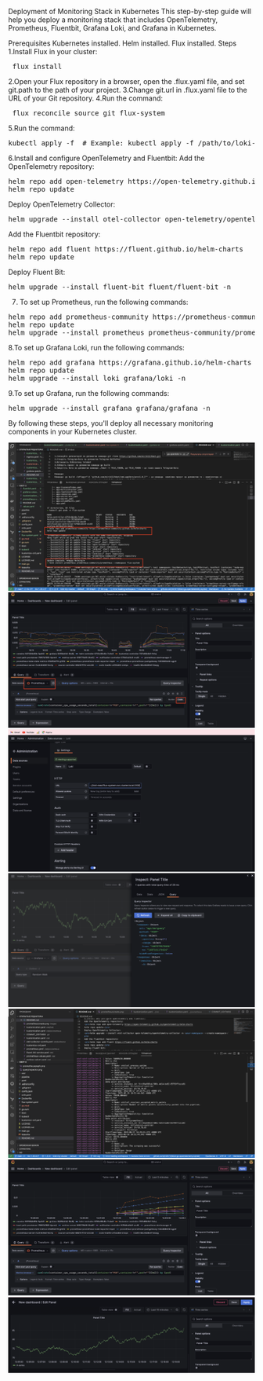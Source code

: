 Deployment of Monitoring Stack in Kubernetes
This step-by-step guide will help you deploy a monitoring stack that includes OpenTelemetry, Prometheus, Fluentbit, Grafana Loki, and Grafana in Kubernetes.

Prerequisites
Kubernetes installed.
Helm installed.
Flux installed.
Steps
1.Install Flux in your cluster:
<pre> flux install </pre> 
2.Open your Flux repository in a browser, open the .flux.yaml file, and set git.path to the path of your project.
3.Change git.url in .flux.yaml file to the URL of your Git repository.
4.Run the command:
<pre> flux reconcile source git flux-system</pre> 
5.Run the command:
<pre>kubectl apply -f <path-to-your-loki-config> # Example: kubectl apply -f /path/to/loki-local-config.yaml</pre>
6.Install and configure OpenTelemetry and Fluentbit:
Add the OpenTelemetry repository:
<pre>helm repo add open-telemetry https://open-telemetry.github.io/opentelemetry-helm-charts
helm repo update</pre>
Deploy OpenTelemetry Collector:
<pre>helm upgrade --install otel-collector open-telemetry/opentelemetry-collector -n <your-namespace> --create-namespace</pre>
Add the Fluentbit repository:
<pre>helm repo add fluent https://fluent.github.io/helm-charts
helm repo update</pre>
Deploy Fluent Bit:
<pre>helm upgrade --install fluent-bit fluent/fluent-bit -n <your-namespace></pre>
7. To set up Prometheus, run the following commands:
<pre>helm repo add prometheus-community https://prometheus-community.github.io/helm-charts
helm repo update
helm upgrade --install prometheus prometheus-community/prometheus -n <your-namespace> --create-namespace</pre>
8.To set up Grafana Loki, run the following commands:
<pre>helm repo add grafana https://grafana.github.io/helm-charts
helm repo update
helm upgrade --install loki grafana/loki -n <your-namespace></pre>
9.To set up Grafana, run the following commands:
<pre>helm upgrade --install grafana grafana/grafana -n <your-namespace> </pre>

By following these steps, you'll deploy all necessary monitoring components in your Kubernetes cluster.


![Prometheus Create](images/prometheuscreate.png)
![Prometheus Graph](images/prometheusgraph.png)
![Loki Create](images/lokicreate.png)
![Query Inspector](images/queryinspector.png)
![СollectLogsLocal](images/CollectLogsLocally.png)
![Graph](images/graph.png)
![Graph](images/image.png)
